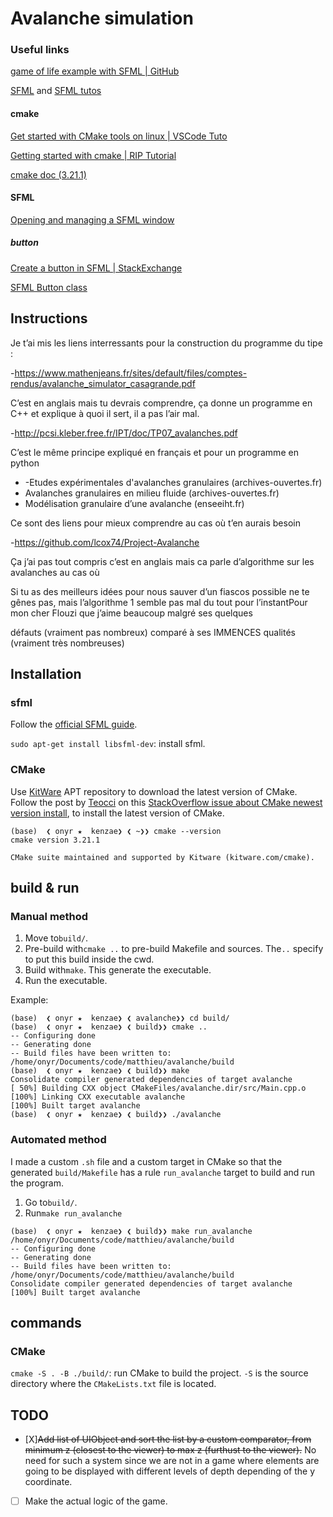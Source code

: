 # Avalanche simulation

### Useful links

[game of life example with SFML | GitHub](https://github.com/brainstew927/game-of-life/blob/master/src/gameLogic.cpp)

[SFML](https://www.sfml-dev.org/index.php) and [SFML tutos](https://www.sfml-dev.org/tutorials/2.5/)

#### cmake

[Get started with CMake tools on linux | VSCode Tuto](https://code.visualstudio.com/docs/cpp/CMake-linux)

[Getting started with cmake | RIP Tutorial](https://riptutorial.com/cmake)

[cmake doc (3.21.1)](https://cmake.org/cmake/help/latest/manual/cmake.1.html)

#### SFML

[Opening and managing a SFML window](https://www.sfml-dev.org/tutorials/2.5/window-window.php)

##### button

[Create a button in SFML | StackExchange](https://gamedev.stackexchange.com/questions/142308/how-to-create-a-button-in-sfml?newreg=7f438ea1e8194a20aa72034854efa888)

[SFML Button class](https://termspar.wordpress.com/2019/04/11/c-sfml-textbox-and-button-classes/)

## Instructions

Je t’ai mis les
liens interressants pour la construction du programme du tipe :

-https://www.mathenjeans.fr/sites/default/files/comptes-rendus/avalanche_simulator_casagrande.pdf

C’est en
anglais mais tu devrais comprendre, ça donne un programme en C++ et
explique à quoi il sert, il a pas l’air mal.

-http://pcsi.kleber.free.fr/IPT/doc/TP07_avalanches.pdf

C’est le même
principe expliqué  en français et pour un programme en python

* -Etudes
  expérimentales d'avalanches granulaires (archives-ouvertes.fr)
* Avalanches
  granulaires en milieu fluide (archives-ouvertes.fr)
* Modélisation
  granulaire d’une avalanche (enseeiht.fr)

Ce sont des
liens pour mieux comprendre au cas où t’en aurais besoin

-https://github.com/lcox74/Project-Avalanche

Ça j’ai pas
tout compris c’est en anglais mais ca  parle d’algorithme sur les
avalanches au cas où

Si tu as des
meilleurs idées pour nous sauver d’un fiascos possible ne te gênes
pas, mais l’algorithme 1 semble pas mal du tout pour l’instantPour mon cher Flouzi que j’aime beaucoup malgré ses quelques

défauts (vraiment pas nombreux) comparé à ses IMMENCES qualités
(vraiment très nombreuses)

## Installation

### sfml

Follow the [official SFML guide](https://www.sfml-dev.org/tutorials/2.5/start-linux.php).

`sudo apt-get install libsfml-dev`: install sfml.

### CMake

Use [KitWare](https://apt.kitware.com/) APT repository to download the latest version of CMake. Follow the post by [Teocci](https://askubuntu.com/users/454224/teocci) on this [StackOverflow issue about CMake newest version install](https://askubuntu.com/questions/355565/how-do-i-install-the-latest-version-of-cmake-from-the-command-line), to install the latest version of CMake.

```shell
(base)  ❮ onyr ★  kenzae❯ ❮ ~❯❯ cmake --version
cmake version 3.21.1

CMake suite maintained and supported by Kitware (kitware.com/cmake).
```

## build & run

### Manual method

1. Move to`build/`.
2. Pre-build with`cmake ..` to pre-build Makefile and sources. The`..` specify to put this build inside the cwd.
3. Build with`make`. This generate the executable.
4. Run the executable.

Example:

```shell
(base)  ❮ onyr ★  kenzae❯ ❮ avalanche❯❯ cd build/
(base)  ❮ onyr ★  kenzae❯ ❮ build❯❯ cmake ..
-- Configuring done
-- Generating done
-- Build files have been written to: /home/onyr/Documents/code/matthieu/avalanche/build
(base)  ❮ onyr ★  kenzae❯ ❮ build❯❯ make
Consolidate compiler generated dependencies of target avalanche
[ 50%] Building CXX object CMakeFiles/avalanche.dir/src/Main.cpp.o
[100%] Linking CXX executable avalanche
[100%] Built target avalanche
(base)  ❮ onyr ★  kenzae❯ ❮ build❯❯ ./avalanche 
```

### Automated method

I made a custom `.sh` file and a custom target in CMake so that the generated `build/Makefile` has a rule `run_avalanche` target to build and run the program.

1. Go to`build/`.
2. Run`make run_avalanche`

```shell
(base)  ❮ onyr ★  kenzae❯ ❮ build❯❯ make run_avalanche
/home/onyr/Documents/code/matthieu/avalanche/build
-- Configuring done
-- Generating done
-- Build files have been written to: /home/onyr/Documents/code/matthieu/avalanche/build
Consolidate compiler generated dependencies of target avalanche
[100%] Built target avalanche
```

## commands

### CMake

`cmake -S . -B ./build/`: run CMake to build the project. `-S` is the source directory where the `CMakeLists.txt` file is located.

## TODO

* [X]~~Add list of UIObject and sort the list by a custom comparator, from minimum z (closest to the viewer) to max z (furthust to the viewer).~~ No need for such a system since we are not in a game where elements are going to be displayed with different levels of depth depending of the y coordinate.
* [ ] Make the actual logic of the game.
